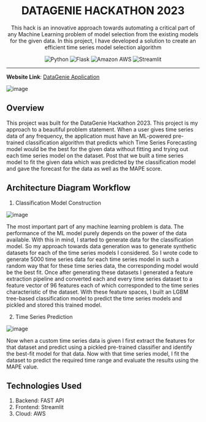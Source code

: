 


<div align="center">
<h1> DATAGENIE HACKATHON 2023
</h1>

<p>
  This hack is an innovative approach towards automating a critical part of any Machine Learning problem of model selection from the existing models for the given data. In this project, I have developed a solution to create an efficient time series model selection algorithm
</p>

![Python](https://img.shields.io/badge/python-3670A0?style=for-the-badge&logo=python&logoColor=ffdd54) 
![Flask](https://img.shields.io/static/v1?style=for-the-badge&message=Flask&color=000000&logo=Flask&logoColor=FFFFFF&label=)
![Amazon AWS](https://img.shields.io/static/v1?style=for-the-badge&message=Amazon+AWS&color=232F3E&logo=Amazon+AWS&logoColor=FFFFFF&label=)
![Streamlit](https://img.shields.io/static/v1?style=for-the-badge&message=Streamlit&color=FF4B4B&logo=Streamlit&logoColor=FFFFFF&label=)

<hr>
</div>

**Website Link**: [DataGenie Application](https://datagenie-frontend.streamlit.app/)

![image](https://github.com/Ashishkumaraswamy/DataGenie-Hackathon-2023-Ashish-K/assets/64360092/53dc1611-e1ac-46df-b361-7e9a2f536454)


## Overview

This project was built for the DataGenie Hackathon 2023. This project is my approach to a beautiful problem statement. When a user gives time series data of any frequency, the application must have an ML-powered pre-trained classification algorithm that predicts which Time Series Forecasting model would be the best for the given data without fitting and trying out each time series model on the dataset. Post that we built a time series model to fit the given data which was predicted by the classification model and gave the forecast for the data as well as the MAPE score.

## Architecture Diagram Workflow

1. Classification Model Construction
   
![image](https://github.com/Ashishkumaraswamy/DataGenie-Hackathon-2023-Ashish-K/assets/64360092/6d133d97-a915-4a3a-a969-36ac974a82f7)

  The most important part of any machine learning problem is data. The performance of the ML model purely depends on the power of the data available. With this in mind, I started to generate data for the classification model. So my approach towards data generation was to generate synthetic datasets for each of the time series models I considered. So I wrote code to generate 5000 time series data for each time series model in such a random way that for these time series data, the corresponding model would be the best fit. Once after generating these datasets I generated a feature extraction pipeline and converted each and every time series dataset to a feature vector of 96 features each of which corresponded to the time series characteristic of the dataset. With these feature spaces, I built an LGBM tree-based classification model to predict the time series models and pickled and stored this trained model.

2. Time Series Prediction

![image](https://github.com/Ashishkumaraswamy/DataGenie-Hackathon-2023-Ashish-K/assets/64360092/36b5efaa-8dce-4a1e-91c9-41e897499a43)

  Now when a custom time series data is given I first extract the features for that dataset and predict using a pickled pre-trained classifier and identify the best-fit model for that data. Now with that time series model, I fit the dataset to predict the required time range and evaluate the results using the MAPE value.


## Technologies Used

1. Backend: FAST API
2. Frontend: Streamlit
3. Cloud: AWS
